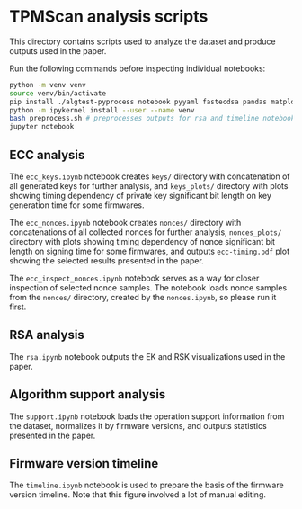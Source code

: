 # TPMScan analysis scripts

This directory contains scripts used to analyze the dataset and produce outputs used in the paper.

Run the following commands before inspecting individual notebooks:

```bash
python -m venv venv
source venv/bin/activate
pip install ./algtest-pyprocess notebook pyyaml fastecdsa pandas matplotlib ipykernel
python -m ipykernel install --user --name venv
bash preprocess.sh # preprocesses outputs for rsa and timeline notebooks
jupyter notebook
```

## ECC analysis

The `ecc_keys.ipynb` notebook creates `keys/` directory with concatenation of all generated keys for further analysis, and `keys_plots/` directory with plots showing timing dependency of private key significant bit length on key generation time for some firmwares.

The `ecc_nonces.ipynb` notebook creates `nonces/` directory with concatenations of all collected nonces for further analysis, `nonces_plots/` directory with plots showing timing dependency of nonce significant bit length on signing time for some firmwares, and outputs `ecc-timing.pdf` plot showing the selected results presented in the paper.

The `ecc_inspect_nonces.ipynb` notebook serves as a way for closer inspection of selected nonce samples. The notebook loads nonce samples from the `nonces/` directory, created by the `nonces.ipynb`, so please run it first.

## RSA analysis

The `rsa.ipynb` notebook outputs the EK and RSK visualizations used in the paper.

## Algorithm support analysis

The `support.ipynb` notebook loads the operation support information from the dataset, normalizes it by firmware versions, and outputs statistics presented in the paper.

## Firmware version timeline

The `timeline.ipynb` notebook is used to prepare the basis of the firmware version timeline. Note that this figure involved a lot of manual editing.